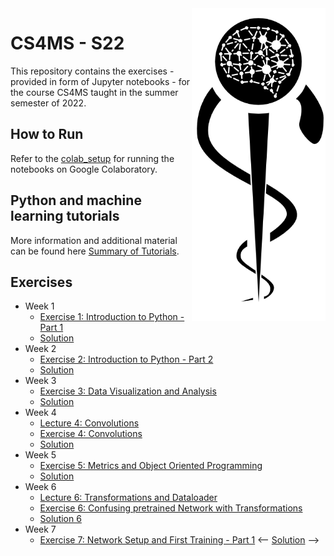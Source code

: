 <img src="images/logo_CS_MS_final.png" height="500" align="right"> 

# CS4MS - S22

This repository contains the exercises - provided in form of Jupyter notebooks - for the course CS4MS taught in the summer semester of 2022.

## How to Run

Refer to the [colab_setup](documents/colab_setup.md) for running the notebooks on Google Colaboratory.

## Python and machine learning tutorials

More information and additional material can be found here [Summary of Tutorials](documents/ListOfTutorials.md).

## Exercises
- Week 1
  - [Exercise 1: Introduction to Python - Part 1](https://colab.research.google.com/github/CS4MS/CS4MS_S22/blob/main/exercises/Exercise_1.ipynb)
  - [Solution](https://colab.research.google.com/github/CS4MS/CS4MS_S22/blob/main/solutions/Exercise_1_Solution.ipynb)
- Week 2
  - [Exercise 2: Introduction to Python - Part 2](https://colab.research.google.com/github/CS4MS/CS4MS_S22/blob/main/exercises/Exercise_2.ipynb)
  - [Solution](https://colab.research.google.com/github/CS4MS/CS4MS_S22/blob/main/solutions/Exercise_2_Solution.ipynb)
- Week 3
  - [Exercise 3: Data Visualization and Analysis](https://colab.research.google.com/github/CS4MS/CS4MS_S22/blob/main/exercises/Exercise_3.ipynb)
  - [Solution](https://colab.research.google.com/github/CS4MS/CS4MS_S22/blob/main/solutions/Exercise_3_Solution.ipynb)
- Week 4
  - [Lecture 4: Convolutions](https://colab.research.google.com/github/CS4MS/CS4MS_S22/blob/main/lectures/Lecture_4.ipynb)
  - [Exercise 4: Convolutions](https://colab.research.google.com/github/CS4MS/CS4MS_S22/blob/main/exercises/Exercise_4.ipynb)
  - [Solution](https://colab.research.google.com/github/CS4MS/CS4MS_S22/blob/main/solutions/Exercise_4_Solution.ipynb)
- Week 5
  - [Exercise 5: Metrics and Object Oriented Programming](https://colab.research.google.com/github/CS4MS/CS4MS_S22/blob/main/exercises/Exercise_5.ipynb)
  - [Solution](https://colab.research.google.com/github/CS4MS/CS4MS_S22/blob/main/solutions/Exercise_5_Solution.ipynb)
- Week 6
  - [Lecture 6: Transformations and Dataloader](https://colab.research.google.com/github/CS4MS/CS4MS_S22/blob/main/lectures/Lecture_6.ipynb)
  - [Exercise 6: Confusing pretrained Network with Transformations](https://colab.research.google.com/github/CS4MS/CS4MS_S22/blob/main/exercises/Exercise_6.ipynb) 
  - [Solution 6](https://colab.research.google.com/github/CS4MS/CS4MS_S22/blob/main/solutions/Exercise_6_Solution.ipynb)
- Week 7
  - [Exercise 7: Network Setup and First Training - Part 1](https://colab.research.google.com/github/CS4MS/CS4MS_W21/blob/main/exercises/Exercise_7.ipynb)
  <-- [Solution](https://colab.research.google.com/github/CS4MS/CS4MS_W21/blob/main/solutions/Exercise_7_Solution.ipynb) -->
